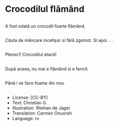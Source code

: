 # Crocodilul flămând

##
A fost odată un crocodil foarte flămând.

##
Căuta de mâncare incetișor si fără zgomot. Si apoi. . .

##
Pleosc!! Crocodilul atacă!

##
După aceea, nu mai e flămând si e fericit.

##
Până i se face foame din nou.

##
* License: [CC-BY]
* Text: Christian G.
* Illustration: Wiehan de Jager
* Translation: Carmen Onuorah
* Language: ro
